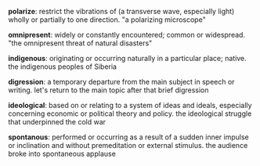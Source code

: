 **polarize**:
restrict the vibrations of (a transverse wave, especially light) wholly or partially to one direction.
"a polarizing microscope"

**omnipresent**:
widely or constantly encountered; common or widespread.
"the omnipresent threat of natural disasters"

**indigenous**:
originating or occurring naturally in a particular place; native.
the indigenous peoples of Siberia

**digression**:
a temporary departure from the main subject in speech or writing.
let's return to the main topic after that brief digression

**ideological**:
based on or relating to a system of ideas and ideals, especially concerning economic or political theory and policy.
the ideological struggle that underpinned the cold war

**spontanous**:
performed or occurring as a result of a sudden inner impulse or inclination and without premeditation or external stimulus.
the audience broke into spontaneous applause